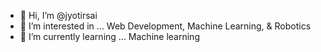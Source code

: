 - 👋 Hi, I’m @jyotirsai
- 👀 I’m interested in ... Web Development, Machine Learning, & Robotics
- 🌱 I’m currently learning ... Machine learning 

<!---
jyotirsai/jyotirsai is a ✨ special ✨ repository because its `README.md` (this file) appears on your GitHub profile.
You can click the Preview link to take a look at your changes.
--->
